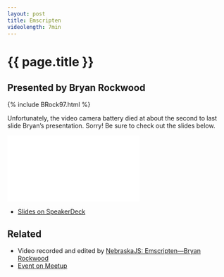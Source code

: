 ```yaml
---
layout: post
title: Emscripten
videolength: 7min
---
```


# {{ page.title }}

## Presented by Bryan Rockwood

{% include BRock97.html %}

Unfortunately, the video camera battery died at about the second to last slide Bryan’s presentation. Sorry! Be sure to check out the slides below.

<div class="fluid-width-video-wrapper"><iframe src="//www.youtube.com/embed/nl7dBAQzjOg" frameborder="0" allowfullscreen></iframe></div>

* [Slides on SpeakerDeck](https://speakerdeck.com/nebraskajs/emscripten-with-bryan-rockwood)

## Related

* Video recorded and edited by [NebraskaJS: Emscripten—Bryan Rockwood](http://www.youtube.com/watch?v=nl7dBAQzjOg)
* [Event on Meetup](http://www.meetup.com/nebraskajs/events/118573952/)